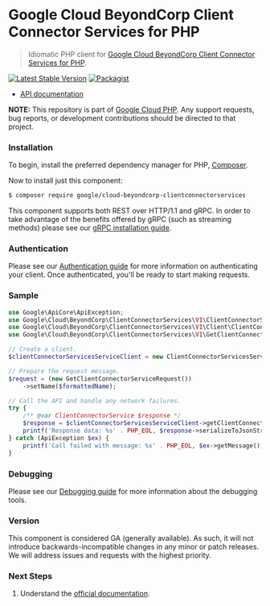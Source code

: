 # Google Cloud BeyondCorp Client Connector Services for PHP

> Idiomatic PHP client for [Google Cloud BeyondCorp Client Connector Services for PHP](https://cloud.google.com/beyondcorp-enterprise).

[![Latest Stable Version](https://poser.pugx.org/google/cloud-beyondcorp-clientconnectorservices/v/stable)](https://packagist.org/packages/google/cloud-beyondcorp-clientconnectorservices) [![Packagist](https://img.shields.io/packagist/dm/google/cloud-beyondcorp-clientconnectorservices.svg)](https://packagist.org/packages/google/cloud-beyondcorp-clientconnectorservices)

* [API documentation](https://cloud.google.com/php/docs/reference/cloud-beyondcorp-clientconnectorservices/latest)

**NOTE:** This repository is part of [Google Cloud PHP](https://github.com/googleapis/google-cloud-php). Any
support requests, bug reports, or development contributions should be directed to
that project.

### Installation

To begin, install the preferred dependency manager for PHP, [Composer](https://getcomposer.org/).

Now to install just this component:

```sh
$ composer require google/cloud-beyondcorp-clientconnectorservices
```

This component supports both REST over HTTP/1.1 and gRPC. In order to take advantage of the benefits offered by gRPC (such as streaming methods)
please see our [gRPC installation guide](https://cloud.google.com/php/grpc).

### Authentication

Please see our [Authentication guide](https://github.com/googleapis/google-cloud-php/blob/main/AUTHENTICATION.md) for more information
on authenticating your client. Once authenticated, you'll be ready to start making requests.

### Sample

```php
use Google\ApiCore\ApiException;
use Google\Cloud\BeyondCorp\ClientConnectorServices\V1\ClientConnectorService;
use Google\Cloud\BeyondCorp\ClientConnectorServices\V1\Client\ClientConnectorServicesServiceClient;
use Google\Cloud\BeyondCorp\ClientConnectorServices\V1\GetClientConnectorServiceRequest;

// Create a client.
$clientConnectorServicesServiceClient = new ClientConnectorServicesServiceClient();

// Prepare the request message.
$request = (new GetClientConnectorServiceRequest())
    ->setName($formattedName);

// Call the API and handle any network failures.
try {
    /** @var ClientConnectorService $response */
    $response = $clientConnectorServicesServiceClient->getClientConnectorService($request);
    printf('Response data: %s' . PHP_EOL, $response->serializeToJsonString());
} catch (ApiException $ex) {
    printf('Call failed with message: %s' . PHP_EOL, $ex->getMessage());
}
```

### Debugging

Please see our [Debugging guide](https://github.com/googleapis/google-cloud-php/blob/main/DEBUG.md)
for more information about the debugging tools.

### Version

This component is considered GA (generally available). As such, it will not introduce backwards-incompatible changes in
any minor or patch releases. We will address issues and requests with the highest priority.

### Next Steps

1. Understand the [official documentation](https://cloud.google.com/beyondcorp-enterprise/docs).
